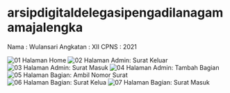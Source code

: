 # arsipdigitaldelegasipengadilanagamamajalengka
Nama : Wulansari
Angkatan : XII
CPNS : 2021



![01 Halaman Home](https://github.com/RifkiCS29/arsipsurat/blob/master/img/screenshots/Dashoboard.png)
![02 Halaman Admin: Surat Keluar](https://github.com/RifkiCS29/arsipsurat/blob/master/img/screenshots/admin%20surat%20keluar.png)
![03 Halaman Admin: Surat Masuk](https://github.com/RifkiCS29/arsipsurat/blob/master/img/screenshots/admin%20surat%20masuk.png)
![04 Halaman Admin: Tambah Bagian](https://github.com/RifkiCS29/arsipsurat/blob/master/img/screenshots/admin%20tambah%20bagian.png)
![05 Halaman Bagian: Ambil Nomor Surat](https://github.com/RifkiCS29/arsipsurat/blob/master/img/screenshots/bagian%20ambil%20nomor%20surat.png)
![06 Halaman Bagian: Surat Kelua](https://github.com/RifkiCS29/arsipsurat/blob/master/img/screenshots/bagian%20surat%20keluar.png)
![07 Halaman Bagian: Surat Masuk](https://github.com/RifkiCS29/arsipsurat/blob/master/img/screenshots/bagian%20surat%20masuk.png)
